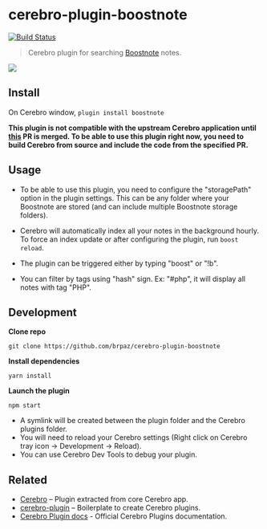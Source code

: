 # cerebro-plugin-boostnote

[![Build Status](https://travis-ci.org/brpaz/cerebro-plugin-boostnote.svg?branch=master)](https://travis-ci.org/brpaz/cerebro-plugin-boostnote)

> Cerebro plugin for searching [Boostnote](https://boostnote.io) notes.

![](demo.gif)

## Install

On Cerebro window, ```plugin install boostnote```

**This plugin is not compatible with the upstream Cerebro application until [this](https://github.com/KELiON/cerebro/pull/433) PR is merged. To be able to use this plugin right now, you need to build Cerebro from source and include the code from the specified PR.**

## Usage

* To be able to use this plugin, you need to configure the "storagePath" option in the plugin settings. This can be any folder where your Boostnote are stored (and can include multiple Boostnote storage folders).

* Cerebro will automatically index all your notes in the background hourly. To force an index update or after configuring the plugin, run ```boost reload```.

* The plugin can be triggered either by typing "boost" or "!b".

* You can filter by tags using "hash" sign. Ex: "#php", it will display all notes with tag "PHP".

## Development

**Clone repo**

```
git clone https://github.com/brpaz/cerebro-plugin-boostnote
```

**Install dependencies**

```
yarn install
```

**Launch the plugin**

```npm start```

- A symlink will be created between the plugin folder and the Cerebro plugins folder.
- You will need to reload your Cerebro settings (Right click on Cerebro tray icon -> Development -> Reload).
- You can use Cerebro Dev Tools to debug your plugin.

## Related

* [Cerebro](http://github.com/KELiON/cerebro) – Plugin extracted from core Cerebro app.
* [cerebro-plugin](http://github.com/KELiON/cerebro-plugin) – Boilerplate to create Cerebro plugins.
* [Cerebro Plugin docs](https://github.com/KELiON/cerebro/tree/master/docs) - Official Cerebro Plugins documentation.
